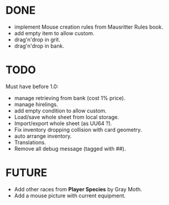 # DONE
- implement Mouse creation rules from Mausritter Rules book.
- add empty item to allow custom.
- drag'n'drop in grit.
- drag'n'drop in bank.

# TODO

Must have before 1.0:
- manage retrieving from bank (cost 1% price).
- manage hirelings.
- add empty condition to allow custom.
- Load/save whole sheet from local storage.
- Import/export whole sheet (as UU64 ?).
- Fix inventory dropping collision with card geometry.
- auto arrange inventory.
- Translations.
- Remove all debug message (tagged with ##).

# FUTURE
- Add other races from **Player Species** by Gray Moth.
- Add a mouse picture with current equipment.
